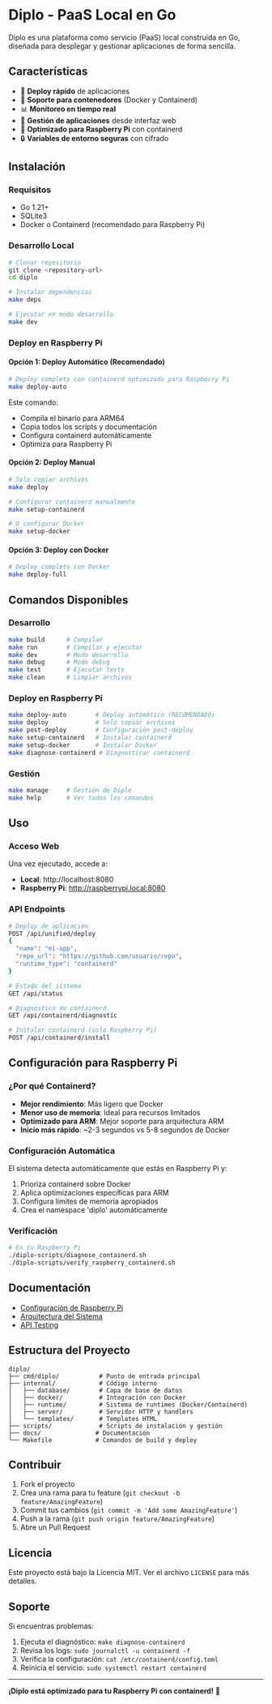 # Diplo - PaaS Local en Go

Diplo es una plataforma como servicio (PaaS) local construida en Go, diseñada para desplegar y gestionar aplicaciones de forma sencilla.

## Características

- 🚀 **Deploy rápido** de aplicaciones
- 🐳 **Soporte para contenedores** (Docker y Containerd)
- 📊 **Monitoreo en tiempo real**
- 🔧 **Gestión de aplicaciones** desde interfaz web
- 🍓 **Optimizado para Raspberry Pi** con containerd
- 🔒 **Variables de entorno seguras** con cifrado

## Instalación

### Requisitos

- Go 1.21+
- SQLite3
- Docker o Containerd (recomendado para Raspberry Pi)

### Desarrollo Local

```bash
# Clonar repositorio
git clone <repository-url>
cd diplo

# Instalar dependencias
make deps

# Ejecutar en modo desarrollo
make dev
```

### Deploy en Raspberry Pi

#### Opción 1: Deploy Automático (Recomendado)

```bash
# Deploy completo con containerd optimizado para Raspberry Pi
make deploy-auto
```

Este comando:
- Compila el binario para ARM64
- Copia todos los scripts y documentación
- Configura containerd automáticamente
- Optimiza para Raspberry Pi

#### Opción 2: Deploy Manual

```bash
# Solo copiar archivos
make deploy

# Configurar containerd manualmente
make setup-containerd

# O configurar Docker
make setup-docker
```

#### Opción 3: Deploy con Docker

```bash
# Deploy completo con Docker
make deploy-full
```

## Comandos Disponibles

### Desarrollo
```bash
make build      # Compilar
make run        # Compilar y ejecutar
make dev        # Modo desarrollo
make debug      # Modo debug
make test       # Ejecutar tests
make clean      # Limpiar archivos
```

### Deploy en Raspberry Pi
```bash
make deploy-auto        # Deploy automático (RECOMENDADO)
make deploy             # Solo copiar archivos
make post-deploy        # Configuración post-deploy
make setup-containerd   # Instalar containerd
make setup-docker       # Instalar Docker
make diagnose-containerd # Diagnosticar containerd
```

### Gestión
```bash
make manage     # Gestión de Diplo
make help       # Ver todos los comandos
```

## Uso

### Acceso Web

Una vez ejecutado, accede a:
- **Local**: http://localhost:8080
- **Raspberry Pi**: http://raspberrypi.local:8080

### API Endpoints

```bash
# Deploy de aplicación
POST /api/unified/deploy
{
  "name": "mi-app",
  "repo_url": "https://github.com/usuario/repo",
  "runtime_type": "containerd"
}

# Estado del sistema
GET /api/status

# Diagnóstico de containerd
GET /api/containerd/diagnostic

# Instalar containerd (solo Raspberry Pi)
POST /api/containerd/install
```

## Configuración para Raspberry Pi

### ¿Por qué Containerd?

- **Mejor rendimiento**: Más ligero que Docker
- **Menor uso de memoria**: Ideal para recursos limitados
- **Optimizado para ARM**: Mejor soporte para arquitectura ARM
- **Inicio más rápido**: ~2-3 segundos vs 5-8 segundos de Docker

### Configuración Automática

El sistema detecta automáticamente que estás en Raspberry Pi y:
1. Prioriza containerd sobre Docker
2. Aplica optimizaciones específicas para ARM
3. Configura límites de memoria apropiados
4. Crea el namespace 'diplo' automáticamente

### Verificación

```bash
# En tu Raspberry Pi
./diplo-scripts/diagnose_containerd.sh
./diplo-scripts/verify_raspberry_containerd.sh
```

## Documentación

- [Configuración de Raspberry Pi](docs/RASPBERRY_PI_SETUP.md)
- [Arquitectura del Sistema](docs/ARCHITECTURE.md)
- [API Testing](docs/API_TESTING.md)

## Estructura del Proyecto

```
diplo/
├── cmd/diplo/           # Punto de entrada principal
├── internal/            # Código interno
│   ├── database/        # Capa de base de datos
│   ├── docker/          # Integración con Docker
│   ├── runtime/         # Sistema de runtimes (Docker/Containerd)
│   ├── server/          # Servidor HTTP y handlers
│   └── templates/       # Templates HTML
├── scripts/             # Scripts de instalación y gestión
├── docs/               # Documentación
└── Makefile            # Comandos de build y deploy
```

## Contribuir

1. Fork el proyecto
2. Crea una rama para tu feature (`git checkout -b feature/AmazingFeature`)
3. Commit tus cambios (`git commit -m 'Add some AmazingFeature'`)
4. Push a la rama (`git push origin feature/AmazingFeature`)
5. Abre un Pull Request

## Licencia

Este proyecto está bajo la Licencia MIT. Ver el archivo `LICENSE` para más detalles.

## Soporte

Si encuentras problemas:

1. Ejecuta el diagnóstico: `make diagnose-containerd`
2. Revisa los logs: `sudo journalctl -u containerd -f`
3. Verifica la configuración: `cat /etc/containerd/config.toml`
4. Reinicia el servicio: `sudo systemctl restart containerd`

---

**¡Diplo está optimizado para tu Raspberry Pi con containerd!** 🍓 